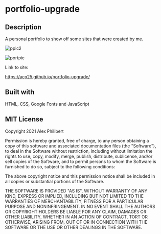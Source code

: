 # portfolio-upgrade

## Description

A personal portfolio to show off some sites that were created by me. 

![ppic2](https://user-images.githubusercontent.com/60405505/128931219-f918fdd0-98cf-4ac5-ace5-94cdcd434727.PNG)

![portpic](https://user-images.githubusercontent.com/60405505/128929723-a33fd2a1-daea-40fa-8cfa-5ecad2ff0e24.PNG)


Link to site: 

https://acp25.github.io/portfolio-upgrade/

## Built with

HTML, CSS, Google Fonts and JavaScript

## MIT License

Copyright 2021 Alex Philibert

Permission is hereby granted, free of charge, to any person obtaining a copy of this software and associated documentation files (the "Software"), to deal in the Software without restriction, including without limitation the rights to use, copy, modify, merge, publish, distribute, sublicense, and/or sell copies of the Software, and to permit persons to whom the Software is furnished to do so, subject to the following conditions:

The above copyright notice and this permission notice shall be included in all copies or substantial portions of the Software.

THE SOFTWARE IS PROVIDED "AS IS", WITHOUT WARRANTY OF ANY KIND, EXPRESS OR IMPLIED, INCLUDING BUT NOT LIMITED TO THE WARRANTIES OF MERCHANTABILITY, FITNESS FOR A PARTICULAR PURPOSE AND NONINFRINGEMENT. IN NO EVENT SHALL THE AUTHORS OR COPYRIGHT HOLDERS BE LIABLE FOR ANY CLAIM, DAMAGES OR OTHER LIABILITY, WHETHER IN AN ACTION OF CONTRACT, TORT OR OTHERWISE, ARISING FROM, OUT OF OR IN CONNECTION WITH THE SOFTWARE OR THE USE OR OTHER DEALINGS IN THE SOFTWARE.
